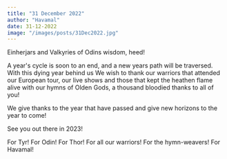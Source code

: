 ```yaml
---
title: "31 December 2022"
author: "Havamal"
date: 31-12-2022
image: "/images/posts/31Dec2022.jpg"
---
```


Einherjars and Valkyries of Odins wisdom, heed!

A year's cycle is soon to an end, and a new years path will be traversed. With this dying year behind us We wish to thank our warriors that attended our European tour, our live shows and those that kept the heathen flame alive with our hymns of Olden Gods, a thousand bloodied thanks to all of you!

We give thanks to the year that have passed and give new horizons to the year to come!

See you out there in 2023!

For Tyr! For Odin! For Thor! For all our warriors! For the hymn-weavers! For Havamal!